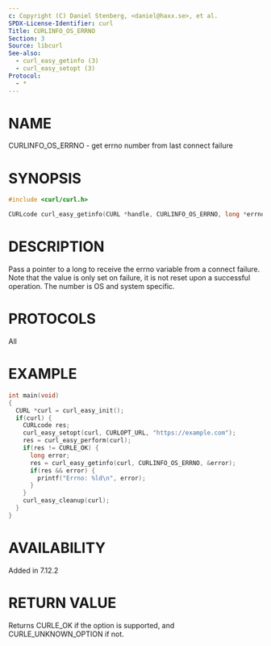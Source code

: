 ```yaml
---
c: Copyright (C) Daniel Stenberg, <daniel@haxx.se>, et al.
SPDX-License-Identifier: curl
Title: CURLINFO_OS_ERRNO
Section: 3
Source: libcurl
See-also:
  - curl_easy_getinfo (3)
  - curl_easy_setopt (3)
Protocol:
  - *
---
```


# NAME

CURLINFO_OS_ERRNO - get errno number from last connect failure

# SYNOPSIS

~~~c
#include <curl/curl.h>

CURLcode curl_easy_getinfo(CURL *handle, CURLINFO_OS_ERRNO, long *errnop);
~~~

# DESCRIPTION

Pass a pointer to a long to receive the errno variable from a connect failure.
Note that the value is only set on failure, it is not reset upon a successful
operation. The number is OS and system specific.

# PROTOCOLS

All

# EXAMPLE

~~~c
int main(void)
{
  CURL *curl = curl_easy_init();
  if(curl) {
    CURLcode res;
    curl_easy_setopt(curl, CURLOPT_URL, "https://example.com");
    res = curl_easy_perform(curl);
    if(res != CURLE_OK) {
      long error;
      res = curl_easy_getinfo(curl, CURLINFO_OS_ERRNO, &error);
      if(res && error) {
        printf("Errno: %ld\n", error);
      }
    }
    curl_easy_cleanup(curl);
  }
}
~~~

# AVAILABILITY

Added in 7.12.2

# RETURN VALUE

Returns CURLE_OK if the option is supported, and CURLE_UNKNOWN_OPTION if not.
